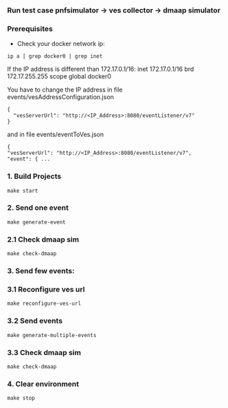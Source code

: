 ### Run  test case pnfsimulator -> ves collector -> dmaap simulator

### Prerequisites
* Check your docker network ip:
```
ip a | grep docker0 | grep inet
```
If the IP address is different than 172.17.0.1/16: 
inet 172.17.0.1/16 brd 172.17.255.255 scope global docker0

You have to change the IP address in file events/vesAddressConfiguration.json
```
{
  "vesServerUrl": "http://<IP_Address>:8080/eventListener/v7"
}
```
and in file events/eventToVes.json

```
{
"vesServerUrl": "http://<IP_Address>:8080/eventListener/v7",
"event": { ...
```
### 1. Build Projects
```
make start
```
### 2. Send one event
```
make generate-event
```
### 2.1 Check dmaap sim
```
make check-dmaap
```
### 3. Send few events:
### 3.1 Reconfigure ves url
```
make reconfigure-ves-url
```
### 3.2 Send events
```
make generate-multiple-events
```
### 3.3 Check dmaap sim
```
make check-dmaap
```
### 4. Clear environment
```
make stop
```
